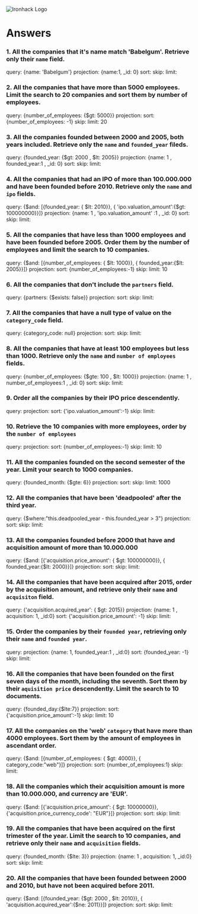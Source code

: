 ![Ironhack Logo](https://i.imgur.com/1QgrNNw.png)

# Answers

### 1. All the companies that it's name match 'Babelgum'. Retrieve only their `name` field.

query:  {name: 'Babelgum'}
projection: {name:1, _id: 0}
sort: 
skip: 
limit: 

### 2. All the companies that have more than 5000 employees. Limit the search to 20 companies and sort them by **number of employees**.

query:   {number_of_employees: {$gt: 5000}}
projection:
sort:   {number_of_employees: -1}
skip: 
limit:   20


### 3. All the companies founded between 2000 and 2005, both years included. Retrieve only the `name` and `founded_year` fileds.

query:   {founded_year: {$gt: 2000 , $lt: 2005}}
projection:  {name: 1 , founded_year:1 , _id: 0}
sort: 
skip: 
limit: 

### 4. All the companies that had an IPO of more than 100.000.000 and have been founded before 2010. Retrieve only the `name` and `ipo` fields.

query:   {$and: [{founded_year: { $lt: 2010}}, { 'ipo.valuation_amount':{$gt: 100000000}}]}
projection: {name: 1 , 'ipo.valuation_amount' :1 , _id: 0}
sort: 
skip: 
limit: 

### 5. All the companies that have less than 1000 employees and have been founded before 2005. Order them by the number of employees and limit the search to 10 companies.

query: {$and: [{number_of_employees: { $lt: 1000}}, { founded_year:{$lt: 2005}}]}
projection:
sort:  {number_of_employees:-1}
skip: 
limit: 10

### 6. All the companies that don't include the `partners` field.

query:  {partners: {$exists: false}}
projection:
sort: 
skip: 
limit: 

### 7. All the companies that have a null type of value on the `category_code` field.

query:  {category_code: null}
projection:
sort: 
skip: 
limit: 

### 8. All the companies that have at least 100 employees but less than 1000. Retrieve only the `name` and `number of employees` fields.

query:  {number_of_employees: {$gte: 100 , $lt: 1000}}
projection:  {name: 1 , number_of_employees:1 , _id: 0}
sort: 
skip: 
limit: 

### 9. Order all the companies by their IPO price descendently.

query: 
projection:
sort:  {'ipo.valuation_amount':-1}
skip: 
limit: 

### 10. Retrieve the 10 companies with more employees, order by the `number of employees`

query: 
projection:
sort:   {number_of_employees:-1}
skip: 
limit:   10

### 11. All the companies founded on the second semester of the year. Limit your search to 1000 companies.

query:   {founded_month: {$gte: 6}}
projection:
sort: 
skip: 
limit:  1000

### 12. All the companies that have been 'deadpooled' after the third year.

query: {$where:"this.deadpooled_year - this.founded_year > 3"}
projection:
sort: 
skip: 
limit: 

### 13. All the companies founded before 2000 that have and acquisition amount of more than 10.000.000

query:   {$and: [{'acquisition.price_amount': { $gt: 100000000}}, { founded_year:{$lt: 2000}}]}
projection:
sort: 
skip: 
limit: 

### 14. All the companies that have been acquired after 2015, order by the acquisition amount, and retrieve only their `name` and `acquisiton` field.

query:   {'acquisition.acquired_year': { $gt: 2015}}
projection:  {name: 1 , acquisition: 1, _id:0}
sort:   {'acquisition.price_amount': -1}
skip: 
limit: 

### 15. Order the companies by their `founded year`, retrieving only their `name` and `founded year`.

query: 
projection: {name: 1, founded_year:1 , _id:0}
sort:  {founded_year: -1}
skip: 
limit: 

### 16. All the companies that have been founded on the first seven days of the month, including the seventh. Sort them by their `aquisition price` descendently. Limit the search to 10 documents.

query:  {founded_day:{$lte:7}}
projection:
sort:  {'acquisition.price_amount':-1}
skip: 
limit:  10

### 17. All the companies on the 'web' `category` that have more than 4000 employees. Sort them by the amount of employees in ascendant order.

query:    {$and: [{number_of_employees: { $gt: 4000}}, { category_code:"web"}]}
projection:
sort:  {number_of_employees:1}
skip: 
limit: 

### 18. All the companies which their acquisition amount is more than 10.000.000, and currency are 'EUR'.

query:  {$and: [{'acquisition.price_amount': { $gt: 10000000}}, {'acquisition.price_currency_code': "EUR"}]}
projection:
sort: 
skip: 
limit: 

### 19. All the companies that have been acquired on the first trimester of the year. Limit the search to 10 companies, and retrieve only their `name` and `acquisition` fields.

query:  {founded_month: {$lte: 3}}
projection:  {name: 1 , acquisition: 1, _id:0}
sort: 
skip: 
limit: 

### 20. All the companies that have been founded between 2000 and 2010, but have not been acquired before 2011.

query:   {$and: [{founded_year: {$gt: 2000 , $lt: 2010}}, { 'acquisition.acquired_year':{$ne: 2011}}]}
projection:
sort: 
skip: 
limit: 
